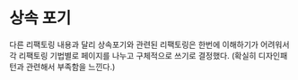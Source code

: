 # 상속 포기

다른 리팩토링 내용과 달리 상속포기와 관련된 리팩토링은 한번에 이해하기가 어려워서 각 리팩토링 기법별로 페이지를 나누고 구체적으로 쓰기로 결정했다. (확실히 디자인패턴과 관련해서 부족함을 느낀다.)
